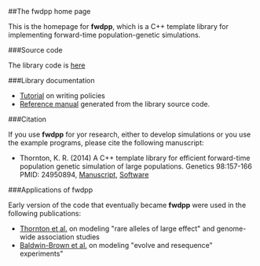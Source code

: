 ##The fwdpp home page

This is the homepage for __fwdpp__, which is a C++ template library for implementing forward-time population-genetic simulations.

###Source code

The library code is [here](https://github.com/molpopgen/fwdpp)

###Library documentation

* [Tutorial](policies.html) on writing policies
* [Reference manual](doc/html/index.html) generated from the library source code.

###Citation

If you use __fwdpp__ for yor research, either to develop simulations or you use the example programs, please cite the following manuscript:

* Thornton, K. R. (2014) A C++ template library for efficient forward-time population genetic simulation of large populations.  Genetics 98:157-166  PMID: 24950894, [Manuscript](http://www.genetics.org/content/198/1/157.abstract), [Software](https://github.com/molpopgen/fwdpp)

###Applications of fwdpp

Early version of the code that eventually became __fwdpp__ were used in the following publications:

* [Thornton et al.](http://www.plosgenetics.org/article/info%3Adoi%2F10.1371%2Fjournal.pgen.1003258) on modeling "rare alleles of large effect" and genome-wide association studies
* [Baldwin-Brown et al.](http://mbe.oxfordjournals.org/content/31/4/1040.full) on modeling "evolve and resequence" experiments"